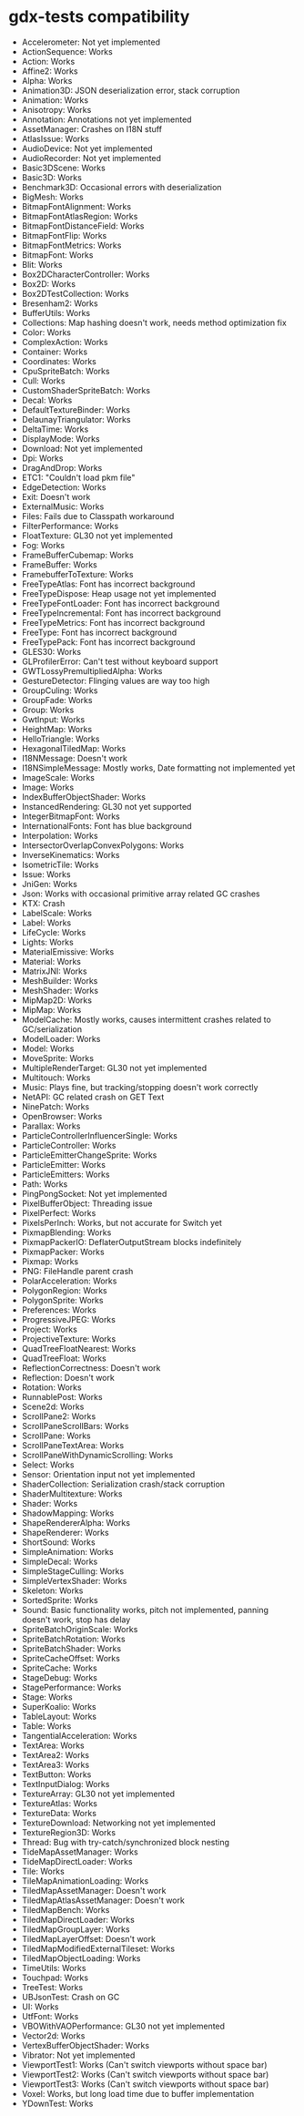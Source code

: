 # gdx-tests compatibility

- Accelerometer: Not yet implemented
- ActionSequence: Works
- Action: Works
- Affine2: Works
- Alpha: Works
- Animation3D: JSON deserialization error, stack corruption
- Animation: Works
- Anisotropy: Works
- Annotation: Annotations not yet implemented
- AssetManager: Crashes on I18N stuff
- AtlasIssue: Works
- AudioDevice: Not yet implemented
- AudioRecorder: Not yet implemented
- Basic3DScene: Works
- Basic3D: Works
- Benchmark3D: Occasional errors with deserialization
- BigMesh: Works
- BitmapFontAlignment: Works
- BitmapFontAtlasRegion: Works
- BitmapFontDistanceField: Works
- BitmapFontFlip: Works
- BitmapFontMetrics: Works
- BitmapFont: Works
- Blit: Works
- Box2DCharacterController: Works
- Box2D: Works
- Box2DTestCollection: Works
- Bresenham2: Works
- BufferUtils: Works
- Collections: Map hashing doesn't work, needs method optimization fix
- Color: Works
- ComplexAction: Works
- Container: Works
- Coordinates: Works
- CpuSpriteBatch: Works
- Cull: Works
- CustomShaderSpriteBatch: Works
- Decal: Works
- DefaultTextureBinder: Works
- DelaunayTriangulator: Works
- DeltaTime: Works
- DisplayMode: Works
- Download: Not yet implemented
- Dpi: Works
- DragAndDrop: Works
- ETC1: "Couldn't load pkm file"
- EdgeDetection: Works
- Exit: Doesn't work
- ExternalMusic: Works
- Files: Fails due to Classpath workaround
- FilterPerformance: Works
- FloatTexture: GL30 not yet implemented
- Fog: Works
- FrameBufferCubemap: Works
- FrameBuffer: Works
- FramebufferToTexture: Works
- FreeTypeAtlas: Font has incorrect background
- FreeTypeDispose: Heap usage not yet implemented
- FreeTypeFontLoader: Font has incorrect background
- FreeTypeIncremental: Font has incorrect background
- FreeTypeMetrics: Font has incorrect background
- FreeType: Font has incorrect background
- FreeTypePack: Font has incorrect background
- GLES30: Works
- GLProfilerError: Can't test without keyboard support
- GWTLossyPremultipliedAlpha: Works
- GestureDetector: Flinging values are way too high
- GroupCuling: Works
- GroupFade: Works
- Group: Works
- GwtInput: Works
- HeightMap: Works
- HelloTriangle: Works
- HexagonalTiledMap: Works
- I18NMessage: Doesn't work
- I18NSimpleMessage: Mostly works, Date formatting not implemented yet
- ImageScale: Works
- Image: Works
- IndexBufferObjectShader: Works
- InstancedRendering: GL30 not yet supported
- IntegerBitmapFont: Works
- InternationalFonts: Font has blue background
- Interpolation: Works
- IntersectorOverlapConvexPolygons: Works
- InverseKinematics: Works
- IsometricTile: Works
- Issue: Works
- JniGen: Works
- Json: Works with occasional primitive array related GC crashes
- KTX: Crash
- LabelScale: Works
- Label: Works
- LifeCycle: Works
- Lights: Works
- MaterialEmissive: Works
- Material: Works
- MatrixJNI: Works
- MeshBuilder: Works
- MeshShader: Works
- MipMap2D: Works
- MipMap: Works
- ModelCache: Mostly works, causes intermittent crashes related to GC/serialization
- ModelLoader: Works
- Model: Works
- MoveSprite: Works
- MultipleRenderTarget: GL30 not yet implemented
- Multitouch: Works
- Music: Plays fine, but tracking/stopping doesn't work correctly
- NetAPI: GC related crash on GET Text
- NinePatch: Works
- OpenBrowser: Works
- Parallax: Works
- ParticleControllerInfluencerSingle: Works
- ParticleController: Works
- ParticleEmitterChangeSprite: Works
- ParticleEmitter: Works
- ParticleEmitters: Works
- Path: Works
- PingPongSocket: Not yet implemented
- PixelBufferObject: Threading issue
- PixelPerfect: Works
- PixelsPerInch: Works, but not accurate for Switch yet
- PixmapBlending: Works
- PixmapPackerIO: DeflaterOutputStream blocks indefinitely
- PixmapPacker: Works
- Pixmap: Works
- PNG: FileHandle parent crash
- PolarAcceleration: Works
- PolygonRegion: Works
- PolygonSprite: Works
- Preferences: Works
- ProgressiveJPEG: Works
- Project: Works
- ProjectiveTexture: Works
- QuadTreeFloatNearest: Works
- QuadTreeFloat: Works
- ReflectionCorrectness: Doesn't work
- Reflection: Doesn't work
- Rotation: Works
- RunnablePost: Works
- Scene2d: Works
- ScrollPane2: Works
- ScrollPaneScrollBars: Works
- ScrollPane: Works
- ScrollPaneTextArea: Works
- ScrollPaneWithDynamicScrolling: Works
- Select: Works
- Sensor: Orientation input not yet implemented
- ShaderCollection: Serialization crash/stack corruption
- ShaderMultitexture: Works
- Shader: Works
- ShadowMapping: Works
- ShapeRendererAlpha: Works
- ShapeRenderer: Works
- ShortSound: Works
- SimpleAnimation: Works
- SimpleDecal: Works
- SimpleStageCulling: Works
- SimpleVertexShader: Works
- Skeleton: Works
- SortedSprite: Works
- Sound: Basic functionality works, pitch not implemented, panning doesn't work, stop has delay
- SpriteBatchOriginScale: Works
- SpriteBatchRotation: Works
- SpriteBatchShader: Works
- SpriteCacheOffset: Works
- SpriteCache: Works
- StageDebug: Works
- StagePerformance: Works
- Stage: Works
- SuperKoalio: Works
- TableLayout: Works
- Table: Works
- TangentialAcceleration: Works
- TextArea: Works
- TextArea2: Works
- TextArea3: Works
- TextButton: Works
- TextInputDialog: Works
- TextureArray: GL30 not yet implemented
- TextureAtlas: Works
- TextureData: Works
- TextureDownload: Networking not yet implemented
- TextureRegion3D: Works
- Thread: Bug with try-catch/synchronized block nesting
- TideMapAssetManager: Works
- TideMapDirectLoader: Works
- Tile: Works
- TileMapAnimationLoading: Works
- TiledMapAssetManager: Doesn't work
- TiledMapAtlasAssetManager: Doesn't work
- TiledMapBench: Works
- TiledMapDirectLoader: Works
- TiledMapGroupLayer: Works
- TiledMapLayerOffset: Doesn't work
- TiledMapModifiedExternalTileset: Works
- TiledMapObjectLoading: Works
- TimeUtils: Works
- Touchpad: Works
- TreeTest: Works
- UBJsonTest: Crash on GC
- UI: Works
- UtfFont: Works
- VBOWithVAOPerformance: GL30 not yet implemented
- Vector2d: Works
- VertexBufferObjectShader: Works
- Vibrator: Not yet implemented
- ViewportTest1: Works (Can't switch viewports without space bar)
- ViewportTest2: Works (Can't switch viewports without space bar)
- ViewportTest3: Works (Can't switch viewports without space bar)
- Voxel: Works, but long load time due to buffer implementation
- YDownTest: Works

